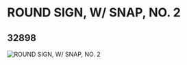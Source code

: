 # ROUND SIGN, W/ SNAP, NO. 2
## 32898
![ROUND SIGN, W/ SNAP, NO. 2](https://lc-www-live-s.legocdn.com/media/bricks/5/2/6185444.jpg)